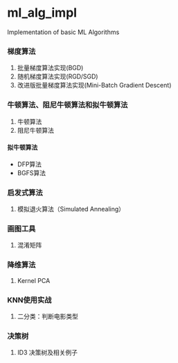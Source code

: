 # ml_alg_impl
Implementation of basic ML Algorithms

### 梯度算法

1. 批量梯度算法实现(BGD)
2. 随机梯度算法实现(RGD/SGD)
3. 改进版批量梯度算法实现(Mini-Batch Gradient Descent)

### 牛顿算法、阻尼牛顿算法和拟牛顿算法

1. 牛顿算法
2. 阻尼牛顿算法

#### 拟牛顿算法
- DFP算法
- BGFS算法


### 启发式算法

1. 模拟退火算法（Simulated Annealing）



### 画图工具
1. 混淆矩阵


### 降维算法
1. Kernel PCA


###  KNN使用实战
1. 二分类：判断电影类型


###  决策树
1. ID3 决策树及相关例子